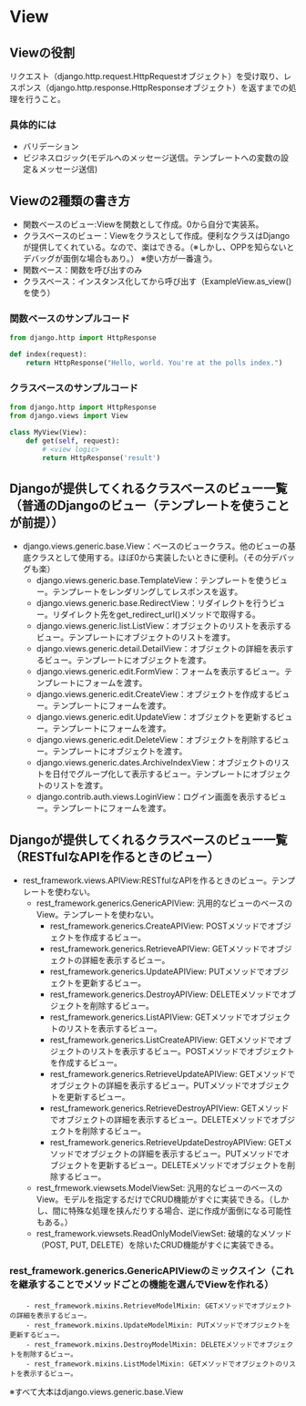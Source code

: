 # View

## Viewの役割
リクエスト（django.http.request.HttpRequestオブジェクト）を受け取り、レスポンス（django.http.response.HttpResponseオブジェクト）を返すまでの処理を行うこと。

### 具体的には
- バリデーション
- ビジネスロジック(モデルへのメッセージ送信。テンプレートへの変数の設定＆メッセージ送信)

## Viewの2種類の書き方
- 関数ベースのビュー:Viewを関数として作成。0から自分で実装系。
- クラスベースのビュー：Viewをクラスとして作成。便利なクラスはDjangoが提供してくれている。なので、楽はできる。（※しかし、OPPを知らないとデバッグが面倒な場合もあり。）
※使い方が一番違う。
- 関数ベース：関数を呼び出すのみ
- クラスベース：インスタンス化してから呼び出す（ExampleView.as_view()を使う）

### 関数ベースのサンプルコード
```python
from django.http import HttpResponse

def index(request):
    return HttpResponse("Hello, world. You're at the polls index.")
```

### クラスベースのサンプルコード
```python
from django.http import HttpResponse
from django.views import View

class MyView(View):
    def get(self, request):
        # <view logic>
        return HttpResponse('result')
```

## Djangoが提供してくれるクラスベースのビュー一覧（普通のDjangoのビュー（テンプレートを使うことが前提））
- django.views.generic.base.View：ベースのビュークラス。他のビューの基底クラスとして使用する。ほぼ0から実装したいときに便利。（その分デバッグも楽）
    - django.views.generic.base.TemplateView：テンプレートを使うビュー。テンプレートをレンダリングしてレスポンスを返す。
    - django.views.generic.base.RedirectView：リダイレクトを行うビュー。リダイレクト先をget_redirect_url()メソッドで取得する。
    - django.views.generic.list.ListView：オブジェクトのリストを表示するビュー。テンプレートにオブジェクトのリストを渡す。
    - django.views.generic.detail.DetailView：オブジェクトの詳細を表示するビュー。テンプレートにオブジェクトを渡す。
    - django.views.generic.edit.FormView：フォームを表示するビュー。テンプレートにフォームを渡す。
    - django.views.generic.edit.CreateView：オブジェクトを作成するビュー。テンプレートにフォームを渡す。
    - django.views.generic.edit.UpdateView：オブジェクトを更新するビュー。テンプレートにフォームを渡す。
    - django.views.generic.edit.DeleteView：オブジェクトを削除するビュー。テンプレートにオブジェクトを渡す。
    - django.views.generic.dates.ArchiveIndexView：オブジェクトのリストを日付でグループ化して表示するビュー。テンプレートにオブジェクトのリストを渡す。
    - django.contrib.auth.views.LoginView：ログイン画面を表示するビュー。テンプレートにフォームを渡す。

## Djangoが提供してくれるクラスベースのビュー一覧（RESTfulなAPIを作るときのビュー）
- rest_framework.views.APIView:RESTfulなAPIを作るときのビュー。テンプレートを使わない。
    - rest_framework.generics.GenericAPIView: 汎用的なビューのベースのView。テンプレートを使わない。
        - rest_framework.generics.CreateAPIView: POSTメソッドでオブジェクトを作成するビュー。
        - rest_framework.generics.RetrieveAPIView: GETメソッドでオブジェクトの詳細を表示するビュー。
        - rest_framework.generics.UpdateAPIView: PUTメソッドでオブジェクトを更新するビュー。
        - rest_framework.generics.DestroyAPIView: DELETEメソッドでオブジェクトを削除するビュー。
        - rest_framework.generics.ListAPIView: GETメソッドでオブジェクトのリストを表示するビュー。
        - rest_framework.generics.ListCreateAPIView: GETメソッドでオブジェクトのリストを表示するビュー。POSTメソッドでオブジェクトを作成するビュー。
        - rest_framework.generics.RetrieveUpdateAPIView: GETメソッドでオブジェクトの詳細を表示するビュー。PUTメソッドでオブジェクトを更新するビュー。
        - rest_framework.generics.RetrieveDestroyAPIView: GETメソッドでオブジェクトの詳細を表示するビュー。DELETEメソッドでオブジェクトを削除するビュー。
        - rest_framework.generics.RetrieveUpdateDestroyAPIView: GETメソッドでオブジェクトの詳細を表示するビュー。PUTメソッドでオブジェクトを更新するビュー。DELETEメソッドでオブジェクトを削除するビュー。
    - rest_frmework.viewsets.ModelViewSet: 汎用的なビューのベースのView。モデルを指定するだけでCRUD機能がすぐに実装できる。（しかし、間に特殊な処理を挟んだりする場合、逆に作成が面倒になる可能性もある。）
    - rest_framework.viewsets.ReadOnlyModelViewSet: 破壊的なメソッド（POST, PUT, DELETE）を除いたCRUD機能がすぐに実装できる。

### rest_framework.generics.GenericAPIViewのミックスイン（これを継承することでメソッドごとの機能を選んでViewを作れる）
        - rest_framework.mixins.RetrieveModelMixin: GETメソッドでオブジェクトの詳細を表示するビュー。
        - rest_framework.mixins.UpdateModelMixin: PUTメソッドでオブジェクトを更新するビュー。
        - rest_framework.mixins.DestroyModelMixin: DELETEメソッドでオブジェクトを削除するビュー。
        - rest_framework.mixins.ListModelMixin: GETメソッドでオブジェクトのリストを表示するビュー。



※すべて大本はdjango.views.generic.base.View